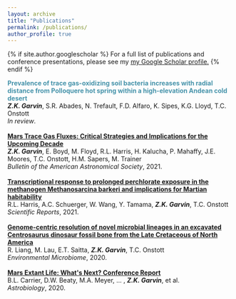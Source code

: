 ```yaml
---
layout: archive
title: "Publications"
permalink: /publications/
author_profile: true
---
```


{% if site.author.googlescholar %}
  For a full list of publications and conference presentations, please see my <u><a href="{{site.author.googlescholar}}">my Google Scholar profile</a>.</u>
{% endif %}

<b><span style="color: #4693aa;">Prevalence of trace gas-oxidizing soil bacteria increases with radial distance from Polloquere hot spring within a high-elevation Andean cold desert</span></b> <br>
<i><b>Z.K. Garvin</b></i>, S.R. Abades, N. Trefault, F.D. Alfaro, K. Sipes, K.G. Lloyd, T.C. Onstott<br>
<i>In review</i>.
<br>
<br>
<b>[Mars Trace Gas Fluxes: Critical Strategies and Implications for the Upcoming Decade](https://doi.org/10.3847/25c2cfeb.4e6e18df)</b> <br>
<i><b>Z.K. Garvin</b></i>, E. Boyd, M. Floyd, R.L. Harris, H. Kalucha, P. Mahaffy, J.E. Moores, T.C. Onstott, H.M. Sapers, M. Trainer<br>
<i>Bulletin of the American Astronomical Society</i>, 2021.
<br>
<br>
<b>[Transcriptional response to prolonged perchlorate exposure in the methanogen Methanosarcina barkeri and implications for Martian habitability](https://doi.org/10.1038/s41598-021-91882-0)</b> <br>
R.L. Harris, A.C. Schuerger, W. Wang, Y. Tamama, <i><b>Z.K. Garvin</b></i>, T.C. Onstott<br>
<i>Scientific Reports</i>, 2021.
<br>
<br>
<b>[Genome-centric resolution of novel microbial lineages in an excavated Centrosaurus dinosaur fossil bone from the Late Cretaceous of North America](https://doi.org/10.1186/s40793-020-00355-w)</b> <br>
R. Liang, M. Lau, E.T. Saitta, <i><b>Z.K. Garvin</b></i>, T.C. Onstott<br>
<i>Environmental Microbiome</i>, 2020.
<br>
<br>
<b>[Mars Extant Life: What's Next? Conference Report](https://doi.org/10.1089/ast.2020.2237)</b> <br>
B.L. Carrier, D.W. Beaty, M.A. Meyer, ... , <i><b>Z.K. Garvin</b></i>, et al.<br>
<i>Astrobiology</i>, 2020.
<br>
<br>


<!-- {% include base_path %}

{% for post in site.publications reversed %}
  {% include archive-single.html %}
{% endfor %} -->

